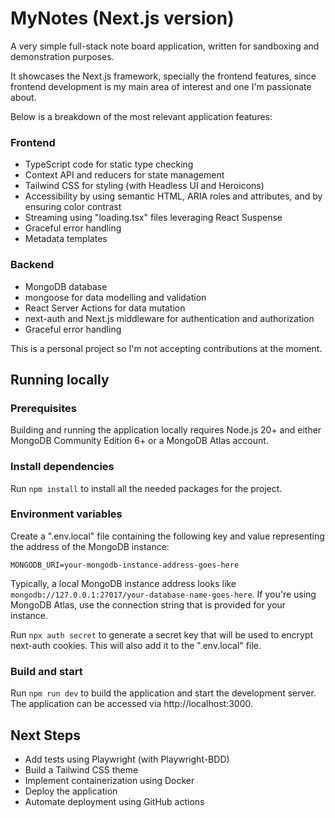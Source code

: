 # MyNotes (Next.js version)

A very simple full-stack note board application, written for sandboxing and demonstration purposes.

It showcases the Next.js framework, specially the frontend features, since frontend development is my main area of interest and one I'm passionate about.

Below is a breakdown of the most relevant application features:

### Frontend

- TypeScript code for static type checking
- Context API and reducers for state management
- Tailwind CSS for styling (with Headless UI and Heroicons)
- Accessibility by using semantic HTML, ARIA roles and attributes, and by ensuring color contrast
- Streaming using "loading.tsx" files leveraging React Suspense
- Graceful error handling
- Metadata templates

### Backend

- MongoDB database
- mongoose for data modelling and validation
- React Server Actions for data mutation
- next-auth and Next.js middleware for authentication and authorization
- Graceful error handling

This is a personal project so I'm not accepting contributions at the moment.

## Running locally

### Prerequisites

Building and running the application locally requires Node.js 20+ and either MongoDB Community Edition 6+ or a MongoDB Atlas account.

### Install dependencies

Run `npm install` to install all the needed packages for the project.

### Environment variables

Create a ".env.local" file containing the following key and value representing the address of the MongoDB instance:

`MONGODB_URI=your-mongodb-instance-address-goes-here`

Typically, a local MongoDB instance address looks like `mongodb://127.0.0.1:27017/your-database-name-goes-here`. If you're using MongoDB Atlas, use the connection string that is provided for your instance.

Run `npx auth secret` to generate a secret key that will be used to encrypt next-auth cookies. This will also add it to the ".env.local" file.

### Build and start

Run `npm run dev` to build the application and start the development server. The application can be accessed via http://localhost:3000.

## Next Steps

- Add tests using Playwright (with Playwright-BDD)
- Build a Tailwind CSS theme
- Implement containerization using Docker
- Deploy the application
- Automate deployment using GitHub actions
